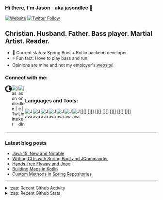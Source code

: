 ### Hi there, I'm Jason - aka [jasondlee][website] 👋

[![Website](https://img.shields.io/website?label=jasondl.ee&style=for-the-badge&url=https%3A%2F%2Fjasondl.ee)](https://jasondl.ee)
[![Twitter Follow](https://img.shields.io/twitter/follow/jasondlee?color=1DA1F2&logo=twitter&style=for-the-badge)](https://twitter.com/intent/follow?original_referer=https%3A%2F%2Fgithub.com%2Fjasondlee&screen_name=jasondlee)

## Christian. Husband. Father. Bass player. Martial Artist. Reader.

- 🔭 Current status: Spring Boot + Kotlin backend developer. 
- ⚡ Fun fact: I love to play bass and run.
- Opinions are mine and not my employer's.[website]!

### Connect with me:

[<img align="left" alt="jasondl.ee" width="22px" src="https://raw.githubusercontent.com/iconic/open-iconic/master/svg/globe.svg" />][website]
[<img align="left" alt="jasondlee | Twitter" width="22px" src="https://cdn.jsdelivr.net/npm/simple-icons@v3/icons/twitter.svg" />][twitter]
[<img align="left" alt="jasondlee | LinkedIn" width="22px" src="https://cdn.jsdelivr.net/npm/simple-icons@v3/icons/linkedin.svg" />][linkedin]
<br />

### Languages and Tools:

[<img align="left" alt="Java" width="26px" src="https://cdn.jsdelivr.net/npm/simple-icons@v3/icons/java.svg" />][]
[<img align="left" alt="Java" width="26px" src="https://cdn.jsdelivr.net/npm/simple-icons@v3/icons/kotlin.svg" />][]
[<img align="left" alt="Java" width="26px" src="https://cdn.jsdelivr.net/npm/simple-icons@v3/icons/intellijidea.svg" />][]
[<img align="left" alt="Java" width="26px" src="https://cdn.jsdelivr.net/npm/simple-icons@v3/icons/quarkus.svg" />][]
[<img align="left" alt="Java" width="26px" src="https://cdn.jsdelivr.net/npm/simple-icons@v3/icons/maven.svg" />][]
[<img align="left" alt="Java" width="26px" src="https://cdn.jsdelivr.net/npm/simple-icons@v3/icons/asciidoctor.svg" />][]
[<img align="left" alt="Java" width="26px" src="https://cdn.jsdelivr.net/npm/simple-icons@v3/icons/fedora.svg" />][]

<br/>
<br/>

---

### Latest blog posts

<!-- BLOG-POST-LIST:START -->
- [Java 15: New and Notable](http://jasondl.ee/posts/2020/java-15-new-and-notable.html)
- [Writing CLIs with Spring Boot and JCommander](http://jasondl.ee/posts/2020/writing-clis-with-spring-boot-and-jcommander.html)
- [Hands-free Flyway and Jooq](http://jasondl.ee/posts/2020/hands-free-flyway-and-jooq.html)
- [Building Maps in Kotlin](http://jasondl.ee/posts/2020/building-maps-in-kotlin.html)
- [Custom Methods in Spring Repositories](http://jasondl.ee/posts/2020/custom-methods-in-spring-repositories.html)
<!-- BLOG-POST-LIST:END -->

---

<details>
  <summary>:zap: Recent Github Activity</summary>

<!--START_SECTION:activity-->
<!--END_SECTION:activity-->
</details>

<details>
  <summary>:zap: Recent Github Stats</summary>

    <img align="left" alt="jasondlee's Github Stats" 
      src="https://github-readme-stats.codestackr.vercel.app/api?username=jasondlee&show_icons=true&hide_border=true&count_private=true" />
      
  </summary>
</details>

[website]: https://jasondl.ee
[twitter]: https://twitter.com/jasondlee
[linkedin]: https://linkedin.com/in/jasondlee

